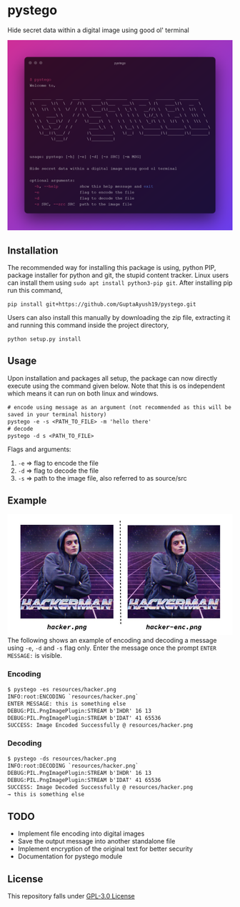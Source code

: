 # pystego
Hide secret data within a digital image using good ol' terminal

![](./resources/pystego.png)

## Installation
The recommended way for installing this package is using, python PIP, package installer for python and git, the stupid content tracker. Linux users can install them using `sudo apt install python3-pip git`. After installing pip run this command,
```
pip install git+https://github.com/GuptaAyush19/pystego.git
```
Users can also install this manually by downloading the zip file, extracting it and running this command inside the project directory,
```
python setup.py install
```

## Usage
Upon installation and packages all setup, the package can now
directly execute using the command given below. Note that this is os independent which means it can run on both linux and windows.
```
# encode using message as an argument (not recommended as this will be saved in your terminal history)
pystego -e -s <PATH_TO_FILE> -m 'hello there'
# decode
pystego -d s <PATH_TO_FILE>
```

Flags and arguments:
1. `-e` => flag to encode the file
2. `-d` => flag to decode the file
3. `-s` => path to the image file, also referred to as source/src

## Example
![](./resources/collage.png)
The following shows an example of encoding and decoding a message using `-e`, `-d` and `-s` flag only. Enter the message once the prompt `ENTER MESSAGE:` is visible. 
### Encoding
```
$ pystego -es resources/hacker.png
INFO:root:ENCODING `resources/hacker.png`
ENTER MESSAGE: this is something else
DEBUG:PIL.PngImagePlugin:STREAM b'IHDR' 16 13
DEBUG:PIL.PngImagePlugin:STREAM b'IDAT' 41 65536
SUCCESS: Image Encoded Successfully @ resources/hacker.png
```
### Decoding
```
$ pystego -ds resources/hacker.png
INFO:root:DECODING `resources/hacker.png`
DEBUG:PIL.PngImagePlugin:STREAM b'IHDR' 16 13
DEBUG:PIL.PngImagePlugin:STREAM b'IDAT' 41 65536
SUCCESS: Image Decoded Successfully @ resources/hacker.png
→ this is something else
```

## TODO
- Implement file encoding into digital images
- Save the output message into another standalone file
- Implement encryption of the original text for better security
- Documentation for pystego module

## License
This repository falls under [GPL-3.0 License](https://github.com/GuptaAyush19/pystego/blob/master/LICENSE)
